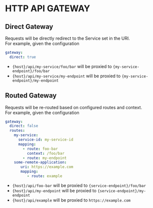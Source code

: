 # HTTP API GATEWAY

## Direct Gateway

Requests will be directly redirect to the Service set in the URI.   
For example, given the configuration

```yaml
gateway:
  direct: true
```

- `{host}/api/my-service/foo/bar` will be proxied to `{my-service-endpoint}/foo/bar`
- `{host}/api/my-service/my-endpoint` will be proxied to `{my-service-endpoint}/my-endpoint`

## Routed Gateway

Requests will be re-routed based on configured routes and context.  
For example, given the configuration

```yaml
gateway:
  direct: false
  routes:
    my-service:
      service-id: my-service-id
      mapping:
        - route: foo-bar
          context: /foo/bar
        - route: my-endpoint
    some-remote-application:
       uri: https://example.com
       mapping:
          - route: example
```

- `{host}/api/foo-bar` will be proxied to `{service-endpoint}/foo/bar`
- `{host}/api/my-endpoint` will be proxied to `{service-endpoint}/my-endpoint`
- `{host}/api/example` will be proxied to `https://example.com`
